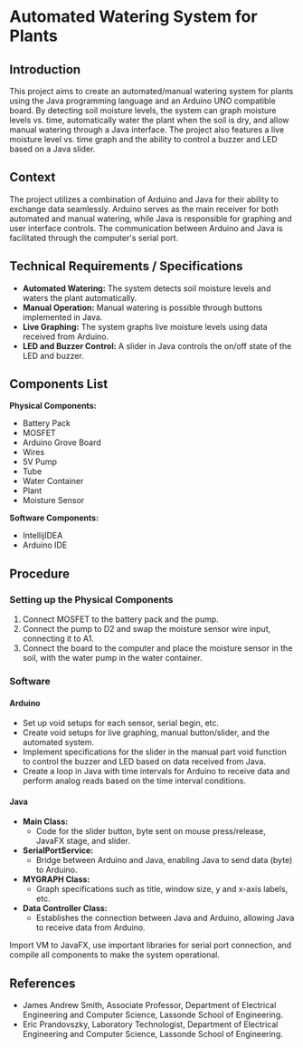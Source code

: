 # Automated Watering System for Plants

## Introduction

This project aims to create an automated/manual watering system for plants using the Java programming language and an Arduino UNO compatible board. By detecting soil moisture levels, the system can graph moisture levels vs. time, automatically water the plant when the soil is dry, and allow manual watering through a Java interface. The project also features a live moisture level vs. time graph and the ability to control a buzzer and LED based on a Java slider.

## Context

The project utilizes a combination of Arduino and Java for their ability to exchange data seamlessly. Arduino serves as the main receiver for both automated and manual watering, while Java is responsible for graphing and user interface controls. The communication between Arduino and Java is facilitated through the computer's serial port.

## Technical Requirements / Specifications

- **Automated Watering:** The system detects soil moisture levels and waters the plant automatically.
- **Manual Operation:** Manual watering is possible through buttons implemented in Java.
- **Live Graphing:** The system graphs live moisture levels using data received from Arduino.
- **LED and Buzzer Control:** A slider in Java controls the on/off state of the LED and buzzer.

## Components List

**Physical Components:**
- Battery Pack
- MOSFET
- Arduino Grove Board
- Wires
- 5V Pump
- Tube
- Water Container
- Plant
- Moisture Sensor

**Software Components:**
- IntellijIDEA
- Arduino IDE

## Procedure

### Setting up the Physical Components

1. Connect MOSFET to the battery pack and the pump.
2. Connect the pump to D2 and swap the moisture sensor wire input, connecting it to A1.
3. Connect the board to the computer and place the moisture sensor in the soil, with the water pump in the water container.

### Software

#### Arduino

- Set up void setups for each sensor, serial begin, etc.
- Create void setups for live graphing, manual button/slider, and the automated system.
- Implement specifications for the slider in the manual part void function to control the buzzer and LED based on data received from Java.
- Create a loop in Java with time intervals for Arduino to receive data and perform analog reads based on the time interval conditions.

#### Java

- **Main Class:**
  - Code for the slider button, byte sent on mouse press/release, JavaFX stage, and slider.
- **SerialPortService:**
  - Bridge between Arduino and Java, enabling Java to send data (byte) to Arduino.
- **MYGRAPH Class:**
  - Graph specifications such as title, window size, y and x-axis labels, etc.
- **Data Controller Class:**
  - Establishes the connection between Java and Arduino, allowing Java to receive data from Arduino.

Import VM to JavaFX, use important libraries for serial port connection, and compile all components to make the system operational.

## References

- James Andrew Smith, Associate Professor, Department of Electrical Engineering and Computer Science, Lassonde School of Engineering.
- Eric Prandovszky, Laboratory Technologist, Department of Electrical Engineering and Computer Science, Lassonde School of Engineering.
